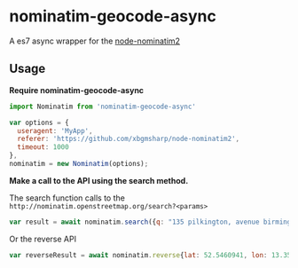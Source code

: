 # nominatim-geocode-async
A es7 async wrapper for the  [node-nominatim2](https://www.npmjs.com/package/node-nominatim2)

Usage
-----

**Require nominatim-geocode-async**

```javascript
import Nominatim from 'nominatim-geocode-async'
```

```javascript
var options = {
  useragent: 'MyApp',
  referer: 'https://github.com/xbgmsharp/node-nominatim2',
  timeout: 1000
},
nominatim = new Nominatim(options);
```

**Make a call to the API using the search method.**

  The search function calls to the ``http://nominatim.openstreetmap.org/search?<params>``

```javascript
var result = await nominatim.search({q: "135 pilkington, avenue birmingham"});
```

  Or the reverse API

```javascript
var reverseResult = await nominatim.reverse{lat: 52.5460941, lon: 13.35918});
```
